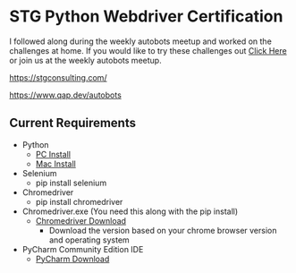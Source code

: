 # STG Python Webdriver Certification

I followed along during the weekly autobots meetup and worked on the challenges at home.  If you would like to try these challenges out [Click Here](http://bitly.com/STGpythonwebdriver) or join us at the weekly autobots meetup.

https://stgconsulting.com/

https://www.qap.dev/autobots

## Current Requirements

- Python
    - [PC Install](https://www.python.org/downloads/)
    - [Mac Install](http://www.pyladies.com/blog/Get-Your-Mac-Ready-for-Python-Programming/)
- Selenium
    - pip install selenium
- Chromedriver
    - pip install chromedriver
- Chromedriver.exe (You need this along with the pip install)
    - [Chromedriver Download](https://sites.google.com/a/chromium.org/chromedriver/downloads)
        - Download the version based on your chrome browser version and operating system
- PyCharm Community Edition IDE
    - [PyCharm Download](https://www.jetbrains.com/pycharm/)